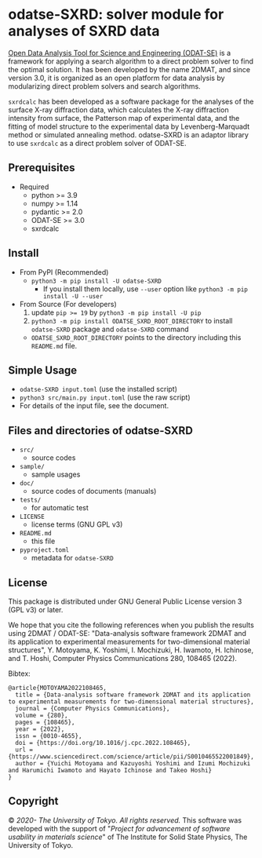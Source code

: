 # odatse-SXRD: solver module for analyses of SXRD data

[Open Data Analysis Tool for Science and Engineering (ODAT-SE)](https://github.com/issp-center-dev/ODAT-SE) is a framework for applying a search algorithm to a direct problem solver to find the optimal solution. It has been developed by the name 2DMAT, and since version 3.0, it is organized as an open platform for data analysis by modularizing direct problem solvers and search algorithms.

`sxrdcalc` has been developed as a software package for the analyses of the surface X-ray diffraction data, which calculates the X-ray diffraction intensity from surface, the Patterson map of experimental data, and the fitting of model structure to the experimental data by Levenberg-Marquadt method or simulated annealing method. odatse-SXRD is an adaptor library to use `sxrdcalc` as a direct problem solver of ODAT-SE.


## Prerequisites

- Required
  - python >= 3.9
  - numpy >= 1.14
  - pydantic >= 2.0
  - ODAT-SE >= 3.0
  - sxrdcalc

## Install

- From PyPI (Recommended)
  - `python3 -m pip install -U odatse-SXRD`
    - If you install them locally, use `--user` option like `python3 -m pip install -U --user`
- From Source (For developers)
  1. update `pip >= 19` by `python3 -m pip install -U pip`
  2. `python3 -m pip install ODATSE_SXRD_ROOT_DIRECTORY` to install `odatse-SXRD` package and `odatse-SXRD` command
    - `ODATSE_SXRD_ROOT_DIRECTORY` points to the directory including this `README.md` file.

## Simple Usage

- `odatse-SXRD input.toml` (use the installed script)
- `python3 src/main.py input.toml` (use the raw script)
- For details of the input file, see the document.

## Files and directories of odatse-SXRD

- `src/`
  - source codes
- `sample/`
  - sample usages
- `doc/`
  - source codes of documents (manuals)
- `tests/`
  - for automatic test
- `LICENSE`
  - license terms (GNU GPL v3)
- `README.md`
  - this file
- `pyproject.toml`
  - metadata for `odatse-SXRD`

## License

This package is distributed under GNU General Public License version 3 (GPL v3) or later.

We hope that you cite the following references when you publish the results using 2DMAT / ODAT-SE:
"Data-analysis software framework 2DMAT and its application to experimental measurements for two-dimensional material structures",
Y. Motoyama, K. Yoshimi, I. Mochizuki, H. Iwamoto, H. Ichinose, and T. Hoshi, Computer Physics Communications 280, 108465 (2022).

Bibtex:
```
@article{MOTOYAMA2022108465,
  title = {Data-analysis software framework 2DMAT and its application to experimental measurements for two-dimensional material structures},
  journal = {Computer Physics Communications},
  volume = {280},
  pages = {108465},
  year = {2022},
  issn = {0010-4655},
  doi = {https://doi.org/10.1016/j.cpc.2022.108465},
  url = {https://www.sciencedirect.com/science/article/pii/S0010465522001849},
  author = {Yuichi Motoyama and Kazuyoshi Yoshimi and Izumi Mochizuki and Harumichi Iwamoto and Hayato Ichinose and Takeo Hoshi}
}
```

## Copyright

© *2020- The University of Tokyo. All rights reserved.*
This software was developed with the support of "*Project for advancement of software usability in materials science*" of The Institute for Solid State Physics, The University of Tokyo.

[source/master]: https://github.com/2DMAT/odatse-SXRD/
[source/develop]: https://github.com/2DMAT/odatse-SXRD/tree/develop
[ci/master/badge]: https://github.com/2DMAT/odatse-SXRD/workflows/Test/badge.svg?branch=master
[ci/master/uri]: https://github.com/2DMAT/odatse-SXRD/actions?query=branch%3Amaster
[doc/en/badge]: https://img.shields.io/badge/doc-English-blue.svg
[doc/ja/badge]: https://img.shields.io/badge/doc-Japanese-blue.svg
[doc/master/en/uri]: https://2DMAT.github.io/odatse-SXRD/manual/master/en/index.html
[doc/master/ja/uri]: https://2DMAT.github.io/odatse-SXRD/manual/master/ja/index.html
[doc/develop/en/uri]: https://2DMAT.github.io/odatse-SXRD/manual/develop/en/index.html
[doc/develop/ja/uri]: https://2DMAT.github.io/odatse-SXRD/manual/develop/ja/index.html
